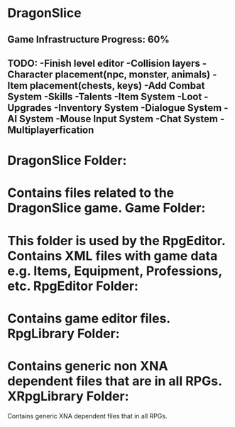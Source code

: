 DragonSlice
===========
Game Infrastructure Progress: 60%
----
TODO:
-Finish level editor
	-Collision layers
	-Character placement(npc, monster, animals)
	-Item placement(chests, keys)
-Add Combat System
	-Skills
	-Talents
-Item System
	-Loot
	-Upgrades
-Inventory System
-Dialogue System
-AI System
-Mouse Input System
-Chat System
-Multiplayerfication
----
DragonSlice Folder: 
=
Contains files related to the DragonSlice game.
Game Folder: 
=
This folder is used by the RpgEditor. Contains XML files with game data e.g. Items, Equipment, Professions, etc.
RpgEditor Folder: 
=
Contains game editor files.
RpgLibrary Folder: 
=
Contains generic non XNA dependent files that are in all RPGs.
XRpgLibrary Folder: 
=
Contains generic XNA dependent files that in all RPGs.